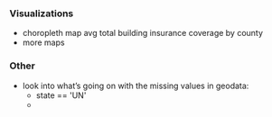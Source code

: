 ### Visualizations
+ choropleth map avg total building insurance coverage by county
+ more maps


### Other
+ look into what’s going on with the missing values in geodata: 
    + state == 'UN'
    + 